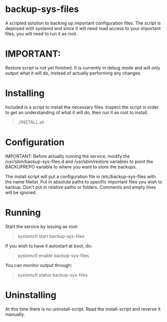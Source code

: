 # backup-sys-files
A scripted solution to backing up important configuration files. The script is deployed with systemd and since it will need read access to your important files, you will need to run it as root.

# IMPORTANT:
Restore script is not yet finished. It is currently in debug mode and will only output what it will do, instead of actually performing any changes.

# Installing
Included is a script to install the necessary files. Inspect the script in order to get an understanding of what it will do, then run it as root to install. 
> ./INSTALL.sh

# Configuration
IMPORTANT: Before actually running the service, modify the /usr/sbin/backup-sys-files.d and /usr/sbin/restore variables to point the BACKUPREPO variable to where you want to store the backups.

The install script will put a configuration file in /etc/backup-sys-files with the name filelist. Put in absolute paths to specific important files you wish to backup. Don't put in relative paths or folders. Comments and empty lines will be ignored.

# Running
Start the service by issuing as root:
> systemctl start backup-sys-files

If you wish to have it autostart at boot, do:
> systemctl enable backup-sys-files

You can monitor output through:
> systemctl status backup-sys-files

# Uninstalling
At this time there is no uninstall-script. Read the install-script and reverse it manually.
